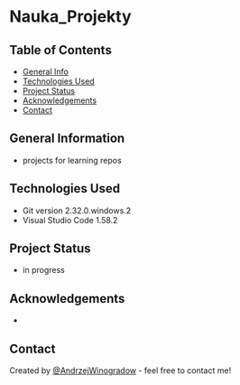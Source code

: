 # Nauka_Projekty

## Table of Contents
* [General Info](#general-information)
* [Technologies Used](#technologies-used) <!--  * [Features](#features) * [Screenshots](#screenshots) * [Setup](#setup) * [Usage](#usage) -->
* [Project Status](#project-status) <!-- * [Room for Improvement](#room-for-improvement) -->
* [Acknowledgements](#acknowledgements)
* [Contact](#contact) <!-- * [License](#license) -->


## General Information

- projects for learning repos


## Technologies Used

- Git version 2.32.0.windows.2
- Visual Studio Code 1.58.2


<!-- ## Features
List the ready features here:
- Awesome feature 1
- Awesome feature 2
- Awesome feature 3 -->


<!--  ## Screenshots
![Example screenshot](./img/screenshot.png) -->
<!-- If you have screenshots you'd like to share, include them here. -->


<!--  ## Setup
What are the project requirements/dependencies? Where are they listed? A requirements.txt or a Pipfile.lock file perhaps? Where is it located?

Proceed to describe how to install / setup one's local environment / get started with the project.
-->

<!--  ## Usage
How does one go about using it?
Provide various use cases and code examples here.

`write-your-code-here`
-->

## Project Status

- in progress 

<!--  ## Room for Improvement
Include areas you believe need improvement / could be improved. Also add TODOs for future development.

Room for improvement:
- Improvement to be done 1
- Improvement to be done 2

To do:
- Feature to be added 1
- Feature to be added 2 -->


## Acknowledgements

- 


## Contact
Created by [@AndrzejWinogradow](https://github.com/AndrzejWinogradow) - feel free to contact me!
